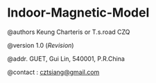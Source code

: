# Indoor-Magnetic-Model
@authors Keung Charteris or T.s.road CZQ

@version 1.0 ($Revision$)

@addr. GUET, Gui Lin, 540001, P.R.China

@contact : cztsiang@gmail.com 
